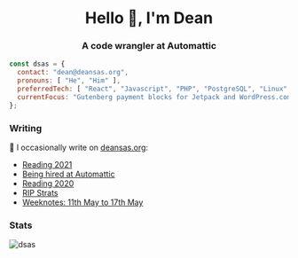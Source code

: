 <h1 align="center">Hello 👋, I'm Dean</h1>
<h3 align="center">A code wrangler at Automattic</h3>

```js
const dsas = {
  contact: "dean@deansas.org",
  pronouns: [ "He", "Him" ],
  preferredTech: [ "React", "Javascript", "PHP", "PostgreSQL", "Linux" ],
  currentFocus: "Gutenberg payment blocks for Jetpack and WordPress.com",
};
```

### Writing
📝 I occasionally write on [deansas.org](deansas.org):
<!-- BLOG-POST-LIST:START -->
- [Reading 2021](https://deansas.org/2022/01/02/reading-2021/)
- [Being hired at Automattic](https://deansas.org/2022/01/02/being-hired-at-automattic/)
- [Reading 2020](https://deansas.org/2020/12/31/reading-2020/)
- [RIP Strats](https://deansas.org/2020/05/30/rip-strats/)
- [Weeknotes: 11th May to 17th May](https://deansas.org/2020/05/17/weeknotes-s01e06/)
<!-- BLOG-POST-LIST:END -->

### Stats
<p><img align="center" src="https://github-readme-stats.vercel.app/api/top-langs?username=dsas&show_icons=true&locale=en&layout=compact" alt="dsas" /></p>

